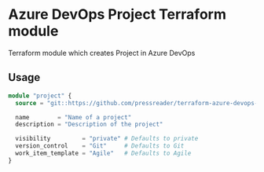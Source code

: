 # Azure DevOps Project Terraform module

Terraform module which creates Project in Azure DevOps

## Usage

```terraform
module "project" {
  source = "git::https://github.com/pressreader/terraform-azure-devops-project.git?ref=v1.0.0"

  name        = "Name of a project"
  description = "Description of the project"

  visibility         = "private" # Defaults to private
  version_control    = "Git"     # Defaults to Git
  work_item_template = "Agile"   # Defaults to Agile
}
```